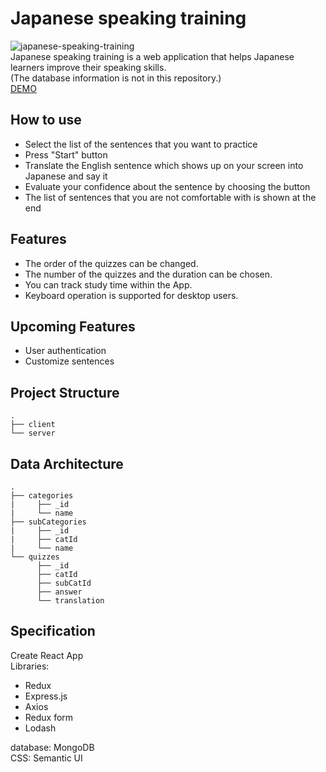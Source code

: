 # Japanese speaking training
![japanese-speaking-training](https://user-images.githubusercontent.com/33141219/57872577-d4da1900-77c0-11e9-9c5a-c3735b1eb001.gif)<br/>
Japanese speaking training is a web application that helps Japanese learners improve their speaking skills.<br/>
(The database information is not in this repository.)<br/>
[DEMO](https://japanese-training.herokuapp.com)

## How to use
- Select the list of the sentences that you want to practice
- Press "Start" button
- Translate the English sentence which shows up on your screen into Japanese and say it
- Evaluate your confidence about the sentence by choosing the button
- The list of sentences that you are not comfortable with is shown at the end

## Features
- The order of the quizzes can be changed.
- The number of the quizzes and the duration can be chosen.
- You can track study time within the App.
- Keyboard operation is supported for desktop users.

## Upcoming Features
- User authentication
- Customize sentences

## Project Structure
    .
    ├── client                   
    └── server                    
		   
## Data Architecture
    .
    ├── categories
    |     ├── _id
    |     └── name
    ├── subCategories
    |     ├── _id
    |     ├── catId
    |     └── name
    └── quizzes
          ├── _id
          ├── catId
          ├── subCatId
          ├── answer
          └── translation

## Specification
Create React App<br/>
Libraries:
- Redux
- Express.js
- Axios
- Redux form
- Lodash<br/>

database: MongoDB<br/>
CSS: Semantic UI
